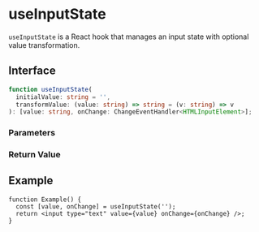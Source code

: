 # useInputState

`useInputState` is a React hook that manages an input state with optional value transformation.

## Interface

```ts
function useInputState(
  initialValue: string = '',
  transformValue: (value: string) => string = (v: string) => v
): [value: string, onChange: ChangeEventHandler<HTMLInputElement>];
```

### Parameters

<Interface
  name="initialValue"
  type="string"
  description='The initial value of the input. Defaults to an empty string (<code>""</code>).'
/>

<Interface
  name="transformValue"
  type="(value: string) => string"
  description="A function to transform the input value. Defaults to an identity function that returns the input unchanged."
/>

### Return Value

<Interface
  name=""
  type="[value: string, onChange: ChangeEventHandler<HTMLInputElement>]"
  description="tuple containing:"
  :nested="[
    {
      name: 'value',
      type: 'string',
      description: 'The current state value.',
    },
    {
      name: 'onChange',
      type: 'ChangeEventHandler<HTMLInputElement>',
      description: 'A function to update the state.',
    },
  ]"
/>

## Example

```tsx
function Example() {
  const [value, onChange] = useInputState('');
  return <input type="text" value={value} onChange={onChange} />;
}
```
